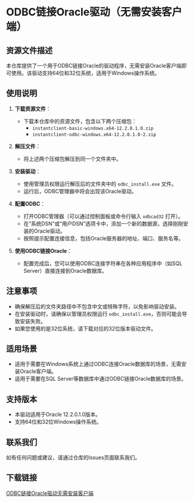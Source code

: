 # ODBC链接Oracle驱动（无需安装客户端）

## 资源文件描述

本仓库提供了一个用于ODBC链接Oracle的驱动程序，无需安装Oracle客户端即可使用。该驱动支持64位和32位系统，适用于Windows操作系统。

## 使用说明

1. **下载资源文件**：
   - 下载本仓库中的资源文件，包含以下两个压缩包：
     - `instantclient-basic-windows.x64-12.2.0.1.0.zip`
     - `instantclient-odbc-windows.x64-12.2.0.1.0-2.zip`

2. **解压文件**：
   - 将上述两个压缩包解压到同一个文件夹中。

3. **安装驱动**：
   - 使用管理员权限运行解压后的文件夹中的 `odbc_install.exe` 文件。
   - 运行后，ODBC管理器中将会出现该Oracle驱动。

4. **配置ODBC**：
   - 打开ODBC管理器（可以通过控制面板或命令行输入 `odbcad32` 打开）。
   - 在“系统DSN”或“用户DSN”选项卡中，添加一个新的数据源，选择刚刚安装的Oracle驱动。
   - 按照提示配置连接信息，包括Oracle服务器的地址、端口、服务名等。

5. **使用ODBC链接Oracle**：
   - 配置完成后，您可以使用ODBC连接字符串在各种应用程序中（如SQL Server）直接连接到Oracle数据库。

## 注意事项

- 确保解压后的文件夹路径中不包含中文或特殊字符，以免影响驱动安装。
- 在安装驱动时，请确保以管理员权限运行 `odbc_install.exe`，否则可能会导致安装失败。
- 如果您使用的是32位系统，请下载对应的32位版本驱动文件。

## 适用场景

- 适用于需要在Windows系统上通过ODBC连接Oracle数据库的场景，无需安装Oracle客户端。
- 适用于需要在SQL Server等数据库中通过ODBC链接Oracle数据库的场景。

## 支持版本

- 本驱动适用于Oracle 12.2.0.1.0版本。
- 支持64位和32位Windows操作系统。

## 联系我们

如有任何问题或建议，请通过仓库的Issues页面联系我们。

## 下载链接

[ODBC链接Oracle驱动无需安装客户端](https://pan.quark.cn/s/04ecf9f5902c)